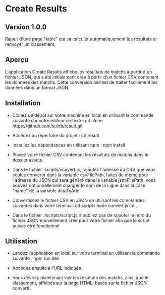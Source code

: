 # Create Results

## Version 1.0.0

Rajout d'une page "table" qui va calculer automatiquement les résultats et renvoyer un classement.

## Aperçu

L'application Create Results affiche les résultats de matchs à partir d'un fichier JSON, qui a été initialement créé à partir d'un fichier CSV contenant les données des matchs. Cette conversion permet de traiter facilement les données dans un format JSON.

## Installation

- Clonez ce dépôt sur votre machine en local en utilisant la commande suivante sur votre éditeur de texte:
  git clone https://github.com/sulirb/result.git

- Accédez au répertoire du projet :
  cd result

- Installez les dépendances en utilisant npm :
  npm install

- Placez votre fichier CSV contenant les résultats de matchs dans le dossier assets.

- Dans le fichier .scripts/convert.js, rajoutez l'adresse du CSV que vous voulez convertir dans la variable csvFilePath, faites de même pour l'adresse du JSON qui sera généré dans la variable jsonFilePath, vous pouvez optionnellement changer le nom de la Ligue dans la case "name" de la variable dataToAdd

- Convertissez le fichier CSV en JSON en utilisant les commandes suivantes dans votre terminal:
  cd scripts
  node convert.js
  cd ..

- Dans le fichier ./scripts/script.js n'oubliez pas de rajouter le nom du fichier JSON nouvellement crée pour votre fichier afin que le script puisse être fonctionnel

## Utilisation

- Lancez l'application en local sur votre terminal en utilisant la commande suivante :
  npm run dev

- Accédez ensuite à l'URL indiquée.

- Vous devriez maintenant voir les résultats des matchs, ainsi que le classement, affichés sur la page HTML, basés sur le fichier JSON converti.
